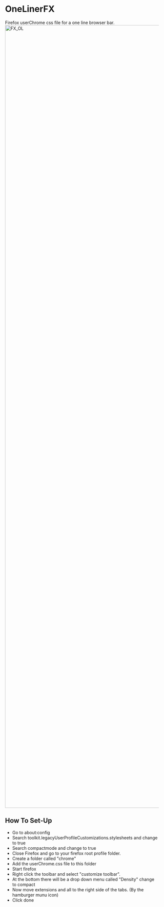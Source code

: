 # OneLinerFX
Firefox userChrome css file for a one line browser bar.
<img width="2560" alt="FX_OL" src="https://github.com/miguelangeltamargo/OneLinerFX/assets/89949641/6a773759-82fd-406b-a0aa-7c7016d6e400">
## How To Set-Up
- Go to about:config
- Search toolkit.legacyUserProfileCustomizations.stylesheets and change to true
- Search compactmode and change to true
- Close Firefox and go to your firefox root profile folder.
- Create a folder called "chrome"
- Add the userChrome.css file to this folder
- Start firefox
- Right click the toolbar and select "customize toolbar".
- At the bottom there will be a drop down menu called "Density" change to compact
- Now move extensions and all to the right side of the tabs. (By the hamburger munu icon)
- Click done
